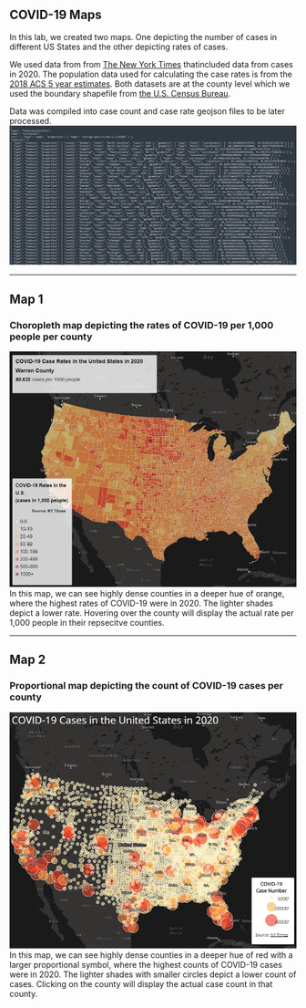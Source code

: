 ## COVID-19 Maps

In this lab, we created two maps. One depicting the number of cases in different US States and the other depicting rates of cases.

We used data from from [The New York Times](https://github.com/nytimes/covid-19-data/blob/43d32dde2f87bd4dafbb7d23f5d9e878124018b8/live/us-counties.csv)  thatincluded data from cases in 2020. The population data used for calculating the case rates is from the [2018 ACS 5 year estimates](https://data.census.gov/cedsci/table?g=0100000US.050000&d=ACS%205-Year%20Estimates%20Data%20Profiles&tid=ACSDP5Y2018.DP05&hidePreview=true). Both datasets are at the county level which we used the boundary shapefile from [the U.S. Census Bureau](https://www.census.gov/geographies/mapping-files/time-series/geo/carto-boundary-file.html). 

Data was compiled into case count and case rate geojson files to be later processed.
![image of geojson file](img/geojson_img.jpg)

----------

## Map 1
### Choropleth map depicting the rates of COVID-19 per 1,000 people per county
![map of Case Rates in 2020](img/map1_caserate.jpg)
In this map, we can see highly dense counties in a deeper hue of orange, where the highest rates of COVID-19 were in 2020. The lighter shades depict a lower rate. Hovering over the county will display the actual rate per 1,000 people in their repsecitve counties. 

----------

## Map 2
### Proportional map depicting the count of COVID-19 cases per county
![map of Case Count in 2020](img/map2_casecount.jpg)
In this map, we can see highly dense counties in a deeper hue of red with a larger proportional symbol, where the highest counts of COVID-19 cases were in 2020. The lighter shades with smaller circles depict a lower count of cases. Clicking on the county will display the actual case count in that county.

